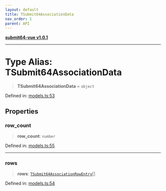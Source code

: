 ```yaml
---
layout: default
title: TSubmit64AssociationData
nav_order: 1
parent: API
---
```


[**submit64-vue v1.0.1**](../README.md)

***

# Type Alias: TSubmit64AssociationData

> **TSubmit64AssociationData** = `object`

Defined in: [models.ts:53](https://github.com/CHUReimsDSN/Submit64-Vue/blob/b0ac49071bd835942dbc5de42858809d4b23b034/src/models.ts#L53)

## Properties

### row\_count

> **row\_count**: `number`

Defined in: [models.ts:55](https://github.com/CHUReimsDSN/Submit64-Vue/blob/b0ac49071bd835942dbc5de42858809d4b23b034/src/models.ts#L55)

***

### rows

> **rows**: [`TSubmit64AssociationRowEntry`](TSubmit64AssociationRowEntry.md)[]

Defined in: [models.ts:54](https://github.com/CHUReimsDSN/Submit64-Vue/blob/b0ac49071bd835942dbc5de42858809d4b23b034/src/models.ts#L54)
